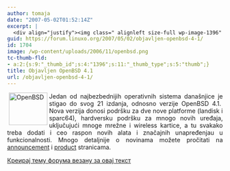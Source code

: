 ```yaml
---
author: tomaja
date: "2007-05-02T01:52:14Z"
excerpt: |
  <div align="justify"><img class=" alignleft size-full wp-image-1396" src="https://linuxo.org/wp-content/uploads/2006/11/openbsd.png" alt="OpenBSD" title="OpenBSD" hspace="4" width="90" height="76" align="left" />Jedan od najbezbednijih operativnih sistema dana&scaron;njice je stigao do svog 21 izdanja, odnosno verzije OpenBSD 4.1.&nbsp; Nova verzija donosi podr&scaron;ku za dve nove platforme (landisk i sparc64), hardversku podr&scaron;ku za mnogo novih uređaja, uključujući mnoge mrežne i wireless kartice, a tu svakako treba dodati i ceo raspon novih alata i značajnih unapređenjau u funkcionalnosti. Mnogo detaljnije o novinama možete pročitati na <a href="http://marc.info/?l=openbsd-announce&amp;m=117805501308451&amp;w=2">announcement</a> i <a href="http://www.openbsd.org/41.html">product</a> stranicama. </div>
guid: https://forum.linuxo.org/2007/05/02/objavljen-openbsd-4-1/
id: 1704
image: /wp-content/uploads/2006/11/openbsd.png
tc-thumb-fld:
- a:2:{s:9:"_thumb_id";s:4:"1396";s:11:"_thumb_type";s:5:"thumb";}
title: Objavljen OpenBSD 4.1
url: /objavljen-openbsd-4-1/
---
```

<div align="justify">
  <img class=" alignleft size-full wp-image-1396" src="https://linuxo.org/wp-content/uploads/2006/11/openbsd.png" alt="OpenBSD" title="OpenBSD" hspace="4" width="90" height="76" align="left" />Jedan od najbezbednijih operativnih sistema dana&scaron;njice je stigao do svog 21 izdanja, odnosno verzije OpenBSD 4.1.&nbsp; Nova verzija donosi podr&scaron;ku za dve nove platforme (landisk i sparc64), hardversku podr&scaron;ku za mnogo novih uređaja, uključujući mnoge mrežne i wireless kartice, a tu svakako treba dodati i ceo raspon novih alata i značajnih unapređenjau u funkcionalnosti. Mnogo detaljnije o novinama možete pročitati na <a href="http://marc.info/?l=openbsd-announce&m=117805501308451&w=2">announcement</a> i <a href="http://www.openbsd.org/41.html">product</a> stranicama.
</div>

<!--break-->

[Креирај тему форума везану за овај текст](https://linuxo.org/nova-tema-na-forumu/?se_pid=1704)